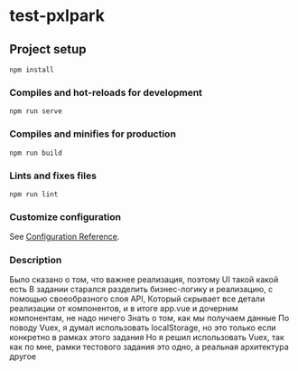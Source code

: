# test-pxlpark

## Project setup
```
npm install
```

### Compiles and hot-reloads for development
```
npm run serve
```

### Compiles and minifies for production
```
npm run build
```

### Lints and fixes files
```
npm run lint
```

### Customize configuration
See [Configuration Reference](https://cli.vuejs.org/config/).

### Description
Было сказано о том, что важнее реализация, поэтому UI такой какой есть
В задании старался разделить бизнес-логику и реализацию, с помощью своеобразного слоя API,
Который скрывает все детали реализации от компонентов, и в итоге app.vue и дочерним компонентам, не надо ничего
Знать о том, как мы получаем данные
По поводу Vuex, я думал использовать localStorage, но это только если конкретно в рамках этого задания
Но я решил использовать Vuex, так как по мне, рамки тестового задания это одно, а реальная архитектура другое
